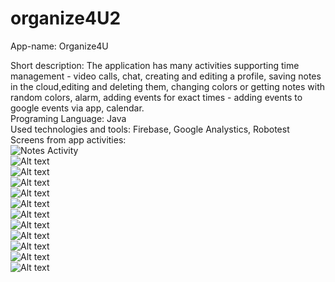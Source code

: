 # organize4U2
App-name: Organize4U  

Short description: The application has many activities supporting time management - video calls, chat, creating and editing a profile, saving notes in the cloud,editing and deleting them, changing colors or getting notes with random colors, alarm, adding events for exact times - adding events to google events via app, calendar.  
Programing Language: Java  
Used technologies and tools: Firebase, Google Analystics, Robotest  
Screens from app activities:  
![Notes Activity](/app/1.png?raw=true "Notes Activity")  
![Alt text](/app/2.png?raw=true "Notes Activity")  
![Alt text](/app/3.png?raw=true "Notes Activity")  
![Alt text](/app/4.png?raw=true "Notes Activity")  
![Alt text](/app/6.png?raw=true "Notes Activity")  
![Alt text](/app/7.png?raw=true "Notes Activity")  
![Alt text](/app/8.png?raw=true "Notes Activity")  
![Alt text](/app/9.png?raw=true "Notes Activity")  
![Alt text](/app/10.png?raw=true "Notes Activity")  
![Alt text](/app/10.png?raw=true "Notes Activity")  
![Alt text](/app/11.png?raw=true "Notes Activity")  
![Alt text](/app/12.png?raw=true "Notes Activity")  

